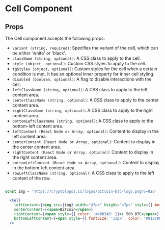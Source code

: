 # Cell Component

## Props

The Cell component accepts the following props:

- `variant (string, required)`: Specifies the variant of the cell, which can be either 'white' or 'black'.
- `className (string, optional)`: A CSS class to apply to the cell.
- `style (object, optional)`: Custom CSS styles to apply to the cell.
- `tgStyles (object, optional)`: Custom styles for the cell when a certain condition is met. It has an optional inner property for inner cell styling.
- `disabled (boolean, optional)`: A flag to disable interactions with the cell.
- `leftClassName (string, optional)`: A CSS class to apply to the left content area.
- `centerClassName (string, optional)`: A CSS class to apply to the center content area.
- `rightClassName (string, optional)`: A CSS class to apply to the right content area.
- `bottomLeftClassName (string, optional)`: A CSS class to apply to the bottom-left content area.
- `leftContent (React Node or Array, optional)`: Content to display in the left content area.
- `centerContent (React Node or Array, optional)`: Content to display in the center content area.
- `rightContent (React Node or Array, optional)`: Content to display in the right content area.
- `bottomLeftContent (React Node or Array, optional)`: Content to display in the bottom-left content area.
- `rowLeftClassName (string, optional)`: A CSS class to apply to the left content of the row.

```jsx

const img = 'https://cryptologos.cc/logos/bitcoin-btc-logo.png?v=026'

  <Cell
    leftContent={<img src={img} width="47px" height="47px" style={{ borderRadius: '50%' }} />}
    centerContent={<span>Bitcoin</span>}
    rightContent={<span style={{ color: '#4BB34B' }}>+ 500 BTC</span>}
    bottomLeftContent={<span style={{ fontSize: '13px', color: '#818C99' }}>today at 17 : 00</span>}
  />
```